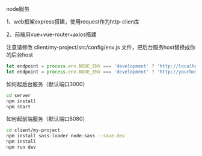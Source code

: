 node服务

1、web框架express搭建，使用request作为http-clien库

2、前端用vue+vue-router+axios搭建

注意请修改 client/my-project/src/config/env.js 文件，把后台服务host替换成你的后台host

```javascript
let endpoint = process.env.NODE_ENV === 'development' ? 'http://localhost:3000' : document.location.origin;
let endpoint = process.env.NODE_ENV === 'development' ? 'http://yourhost:3000' : document.location.origin;
```
    
如何起后台服务（默认端口3000）
```bash
cd server
npm install
npm start
```

如何起前端服务（默认端口8080）
```bash
cd client/my-project
npm install sass-loader node-sass --save-dev
npm install
npm run dev
```
